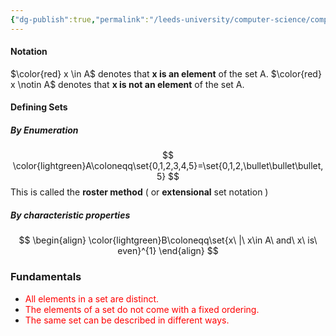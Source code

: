 ```yaml
---
{"dg-publish":true,"permalink":"/leeds-university/computer-science/compulsory-modules/fundamental-math-concepts/fundamentals-of-logic/predicate-logic/sets/"}
---
```


#### Notation
$\color{red} x \in A$ denotes that **x is an element** of the set A.
$\color{red} x \notin A$ denotes that **x is not an element** of the set A.
#### Defining Sets
##### By Enumeration
$$
\color{lightgreen}A\coloneqq\set{0,1,2,3,4,5}=\set{0,1,2,\bullet\bullet\bullet,5}
$$
This is called the **roster method** ( or **extensional** set notation )
##### By characteristic properties
$$
\begin{align}
\color{lightgreen}B\coloneqq\set{x\ |\ x\in A\ and\ x\ is\ even}^{1}
\end{align}
$$
### Fundamentals
- <span style="color:#ff0000">All elements in a set are distinct.</span>
- <span style="color:#ff0000">The elements of a set do not come with a fixed ordering.</span>
- <span style="color:#ff0000">The same set can be described in different ways.</span>
